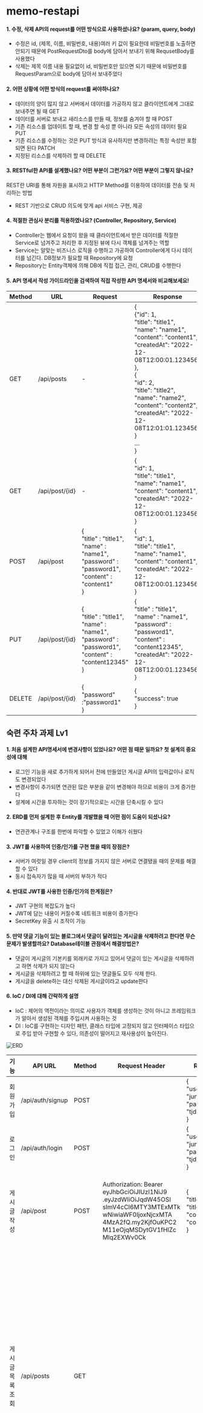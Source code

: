 # memo-restapi

#### 1. 수정, 삭제 API의 request를 어떤 방식으로 사용하셨나요? (param, query, body)
- 수정은 id, (제목, 이름, 비밀번호, 내용)여러 키 값이 필요한데 비밀번호를 노출하면 안되기 때문에 PostRequestDto를 body에 담아서 보내기 위해 RequsetBody를 사용했다
- 삭제는 제목 이름 내용 필요없이 id, 비밀번호만 있으면 되기 때문에 비밀번호를 RequestParam으로 body에 담아서 보내주었다

#### 2. 어떤 상황에 어떤 방식의 request를 써야하나요?
- 데이터의 양이 많지 않고 서버에서 데이터를 가공하지 않고 클라이언트에게 그대로 보내주면 될 때 GET
- 데이터를 서버로 보내고 새리소스를 만들 때, 정보를 숨겨야 할 때 POST
- 기존 리소스를 업데이트 할 때, 변경 할 속성 뿐 아니라 모든 속성의 데이터 필요 PUT
- 기존 리소스를 수정하는 것은 PUT 방식과 유사하지만 변경하려는 특정 속성만 포함되면 된다 PATCH
- 지정된 리소스를 삭제하려 할 때 DELETE


#### 3. RESTful한 API를 설계했나요? 어떤 부분이 그런가요? 어떤 부분이 그렇지 않나요?
REST란 URI를 통해 자원을 표시하고 HTTP Method를 이용하여 데이터를 전송 및 처리하는 방법
- REST 기반으로 CRUD 의도에 맞게 api 서비스 구현, 제공


#### 4. 적절한 관심사 분리를 적용하였나요? (Controller, Repository, Service)
- Controller는 웹에서 요청이 왔을 때 클라이언트에서 받은 데이터를 적절한 Service로 넘겨주고 처리한 후 지정된 뷰에 다시 객체를 넘겨주는 역할
- Service는 알맞는 비즈니스 로직을 수행하고 가공하여 Controller에게 다시 데이터를 넘긴다. DB정보가 필요할 때 Repository에 요청
- Repository는 Entity객체에 의해 DB에 직접 접근, 관리, CRUD를 수행한다


#### 5. API 명세서 작성 가이드라인을 검색하여 직접 작성한 API 명세서와 비교해보세요!

| Method | URL | Request | Response                                                                                                                                                                                                                                                                                              |
| --- | --- | --- |-------------------------------------------------------------------------------------------------------------------------------------------------------------------------------------------------------------------------------------------------------------------------------------------------------|
| GET | /api/posts | - | {<br/>{"id": 1,<br/>"title": "title1",<br/>"name": "name1",<br/>"content": "content1",<br/>"createdAt": "2022-12-08T12:00:01.123456”<br/> }, <br/>{<br/>"id": 2,<br/>"title": "title2",<br/>"name": "name2",<br/>"content": "content2",<br/>"createdAt": "2022-12-08T12:01:01.123456” }<br/> … <br/>} | 
| GET | /api/post/{id} | - | {<br/>"id": 1,<br/>"title": "title1",<br/>"name": "name1",<br/>"content": "content1",<br/>"createdAt": "2022-12-08T12:00:01.123456”<br/>}                                                                                                                                                             |
| POST | /api/post | {<br/>"title" : "title1",<br/>"name" : "name1",<br/>"password" : "password1",<br/>"content" : "content1"<br/>} | {<br/>"id": 1,<br/>"title": "title1",<br/>"name": "name1",<br/>"content": "content1",<br/>"createdAt": "2022-12-08T12:00:01.123456”<br/>}                                                                                                                                                             |
| PUT | /api/post/{id} | {<br/>"title" : "title1",<br/>"name" : "name1",<br/>"password" : "password1",<br/>"content" : "content12345"<br/>} | {<br/>"title" : "title1",<br/>"name" : "name1",<br/>"password" : "password1",<br/>"content" : "content12345",<br/>"createdAt": "2022-12-08T12:00:01.123456”<br/>}                                                                                                                                                    |
| DELETE | /api/post/{id} | {<br/>"password" :"password1"<br/>} | {<br/>"success": true<br/>}                                                                                                                                                                                                                                                                           |




## 숙련 주차 과제 Lv1

#### 1. 처음 설계한 API명세서에 변경사항이 있었나요? 어떤 점 때문 일까요? 첫 설계의 중요성에 대해
- 로그인 기능을 새로 추가하게 되어서 전에 만들었던 게시글 API의 입력값이나 로직도 변경되었다
- 변경사항이 추가되면 연관된 많은 부분을 같이 변경해야 하므로 비용이 크게 증가한다 
- 설계에 시간을 투자하는 것이 장기적으로는 시간을 단축시킬 수 있다

#### 2. ERD를 먼저 설계한 후 Entity를 개발했을 때 어떤 점이 도움이 되셨나요?
- 연관관계나 구조를 한번에 파악할 수 있었고 이해가 쉬웠다

#### 3. JWT를 사용하여 인증/인가를 구현 했을 때의 장점은?
- 서버가 여럿일 경우 client의 정보를 가지지 않은 서버로 연결됐을 때의 문제를 해결할 수 있다
- 동시 접속자가 많을 때 서버의 부하가 적다

#### 4. 반대로 JWT를 사용한 인증/인가의 한계점은?
- JWT 구현의 복잡도가 높다
- JWT에 담는 내용이 커질수록 네트워크 비용이 증가한다
- SecretKey 유출 시 조작이 가능

#### 5. 만약 댓글 기능이 있는 블로그에서 댓글이 달려있는 게시글을 삭제하려고 한다면 무슨 문제가 발생할까요? Database테이블 관점에서 해결방법은?
- 댓글이 게시글의 기본키를 외래키로 가지고 있어서 댓글이 있는 게시글을 삭제하려고 하면 삭제가 되지 않는다
- 게시글을 삭제하려고 할 때 하위에 있는 댓글들도 모두 삭제 한다.
- 게시글을 delete하는 대신 삭제된 게시글이라고 update한다

#### 6. IoC / DI에 대해 간략하게 설명
- IoC : 제어의 역전이라는 의미로 사용자가 객체를 생성하는 것이 아니고 프레임워크가 알아서 생성된 객체를 주입시켜 사용하는 것
- DI : IoC를 구현하는 디자인 패턴, 클래스 타입에 고정되지 않고 인터페이스 타입으로 주입 받아 구현할 수 있다, 의존성이 떨어지고 재사용성이 높아진다.


![ERD](/main/resources/static.images/ERD-Lv1)


| 기능        | API URL | Method | Request Header                                                                                                                                                 | Request | Response |
|-----------| --- | --- |----------------------------------------------------------------------------------------------------------------------------------------------------------------| --- | --- |
| 회원 가입     | /api/auth/signup | POST |                                                                                                                                                                | {<br/>"userName": "jun99",<br/>"password": "tjdwns123"<br/>} | signup success<br/>"statusCode": 200 |
| 로그인       | /api/auth/login | POST |                                                                                                                                                                | {<br/>"userName": "jun99",<br/>"password": "tjdwns123"<br/>} | login success<br/>"statusCode": 200 |
| 게시글 작성    | /api/post | POST | Authorization: Bearer eyJhbGciOiJIUzI1NiJ9<br/>.eyJzdWIiOiJqdW45OSI<br/>sImV4cCI6MTY3MTExMTk<br/>wNiwiaWF0IjoxNjcxMTA<br/>4MzA2fQ.my2KjfOuKPC2<br/>M11eOjqMSDytGV1fHlZc<br/>Mlq2EXWv0Ck | {<br/>"title": "title1",<br/>"content": "content1"<br/>} | {<br/>"id": 1,<br/>"title": “title1",<br/>"userName": "userName1",<br/>"content": "content1",<br/>"createdAt": "2022-12-01T12:56:36.821474"<br/>} |
| 게시글 목록 조회 | /api/posts | GET |                                                                                                                                                                |  | [<br/>{<br/>"id": 1,<br/>"title": “title1",<br/>"userName": "userName1",<br/>"content": "content1",<br/>"createdAt": "2022-12-01T12:56:36.821474"<br/>},<br/>{<br/>"id": 2,<br/>"title": “title2",<br/>"userName": "userName2",<br/>"content": "content2",<br/>"createdAt": "2022-12-01T12:56:36.821474"<br/>},<br/>{<br/>"id": 3,<br/>"title": “title3",<br/>"userName": "userName3",<br/>"content": "content3",<br/>"createdAt": "2022-12-01T12:56:36.821474"<br/>}<br/>…<br/>] |
| 선택 게시글 조회 | /api/posts/{id} | GET |                                                                                                                                                                |  | {<br/>"id": 1,<br/>"title": “title1",<br/>"userName": "userName1",<br/>"content": "content1",<br/>"createdAt": "2022-12-01T12:56:36.821474"<br/>} |
| 선택 게시글 수정 | /api/posts/{id} | PUT | Authorization: Bearer eyJhbGciOiJIUzI1NiJ9<br/>.eyJzdWIiOiJqdW45OSI<br/>sImV4cCI6MTY3MTExMTk<br/>wNiwiaWF0IjoxNjcxMTA<br/>4MzA2fQ.my2KjfOuKPC2<br/>M11eOjqMSDytGV1fHlZc<br/>Mlq2EXWv0Ck      | {<br/>"title": "title11",<br/>"content": "content111"<br/>} | {<br/>"id": 1,<br/>"title": “title11",<br/>"userName": "userName1",<br/>"content": "content111",<br/>"createdAt": "2022-12-01T12:56:36.821474"<br/>} |
| 선택 게시글 삭제 | /api/posts/{id} | DELETE | Authorization: Bearer eyJhbGciOiJIUzI1NiJ9<br/>.eyJzdWIiOiJqdW45OSI<br/>sImV4cCI6MTY3MTExMTk<br/>wNiwiaWF0IjoxNjcxMTA<br/>4MzA2fQ.my2KjfOuKPC2<br/>M11eOjqMSDytGV1fHlZc<br/>Mlq2EXWv0Ck      |  | delete success<br/>"statusCode": 200|

